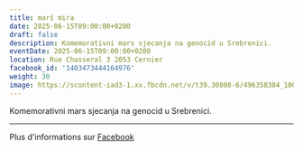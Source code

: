 ```yaml
---
title: marš mira
date: 2025-06-15T09:00:00+0200
draft: false
description: Komemorativni mars sjecanja na genocid u Srebrenici.
eventDate: 2025-06-15T09:00:00+0200
location: Rue Chasseral 3 2053 Cernier
facebook_id: '1403473444164976'
weight: 30
image: https://scontent-iad3-1.xx.fbcdn.net/v/t39.30808-6/496358384_1007574214836511_4806363768185633011_n.jpg?_nc_cat=102&ccb=1-7&_nc_sid=9e60e4&_nc_ohc=T3dtQATMnPIQ7kNvwEf4zhj&_nc_oc=AdnwQ4W1uZ9JH1DX3uMWEJJT94TYKItnqXqEimk5x5CcQcvzRJJhrmn1yLYV91DlNe4&_nc_zt=23&_nc_ht=scontent-iad3-1.xx&edm=ABTKTjYEAAAA&_nc_gid=Maov4lXxMTDASx5CW-8vMw&oh=00_AfRb5qxVXpRXiofclAormXvxmJCwNiO4TAHAJj4WS-uZWw&oe=6880C82E
---
```


Komemorativni mars sjecanja na genocid u Srebrenici.

---

Plus d'informations sur [Facebook](https://facebook.com/events/1403473444164976)